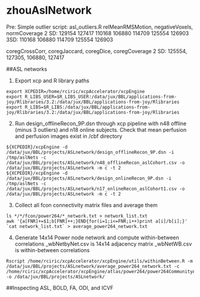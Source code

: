 # zhouAslNetwork

Pre: Simple outlier script: asl_outliers.R
relMeanRMSMotion, negativeVoxels, normCoverage
2 SD: 129154 127417 110168 106880 114709 125554 126903
3SD: 110168 106880 114709 125554 126903

coregCrossCorr, coregJaccard, coregDice, coregCoverage
2 SD: 125554, 127305, 106880, 127417

##ASL networks

1. Export xcp and R library paths
```
export XCPEDIR=/home/rciric/xcpAccelerator/xcpEngine
export R_LIBS_USER=$R_LIBS_USER:/data/jux/BBL/applications-from-joy/Rlibraries/3.2:/data/jux/BBL/applications-from-joy/Rlibraries
export R_LIBS=$R_LIBS:/data/jux/BBL/applications-from-joy/Rlibraries/3.2:/data/jux/BBL/applications-from-joy/Rlibraries
```

2. Run design_offlineRecon_9P.dsn through xcp pipeline with n48 offline (minus 3 outliers) and n18 online subjects.
Check that mean perfusion and perfusion images exist in /cbf directory
```
${XCPEDIR}/xcpEngine -d /data/jux/BBL/projects/ASLnetwork/design_offlineRecon_9P.dsn -i /tmp/aslNets -c /data/jux/BBL/projects/ASLnetwork/n48_offlineRecon_aslCohort.csv -o /data/jux/BBL/projects/ASLnetwork -m c -t 2
${XCPEDIR}/xcpEngine -d /data/jux/BBL/projects/ASLnetwork/design_onlineRecon_9P.dsn -i /tmp/aslNets -c /data/jux/BBL/projects/ASLnetwork/n17_onlineRecon_aslCohort1.csv -o /data/jux/BBL/projects/ASLnetwork -m c -t 2
```

3. Collect all fcon connectivity matrix files and average them
```
ls */*/fcon/power264/*_network.txt > network_list.txt
awk '{a[FNR]+=$1;b[FNR]++;}END{for(i=1;i<=FNR;i++)print a[i]/b[i];}' `cat network_list.txt` > average_power264_network.txt
```

4. Generate 14x14 Power node network and compute within-between correlations
_wbNetbyNet.csv is 14x14 adjacency matrix
_wbNetWB.csv is within-between correlations
```
Rscript /home/rciric/xcpAccelerator/xcpEngine/utils/withinBetween.R -m /data/jux/BBL/projects/ASLnetwork/average_power264_network.txt -c /home/rciric/xcpAccelerator/xcpEngine/atlas/power264/power264CommunityAffiliation.1D -o /data/jux/BBL/projects/ASLnetwork/
```

##Inspecting ASL, BOLD, FA, ODI, and ICVF
